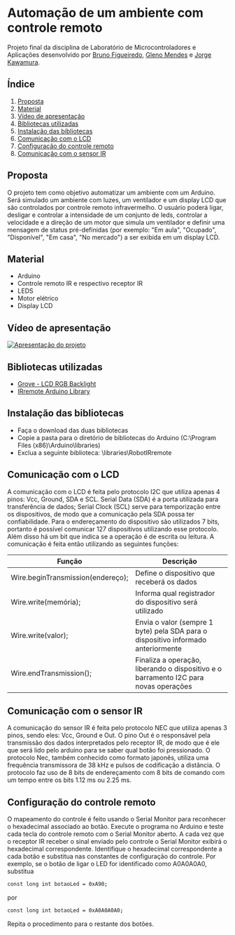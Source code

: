 # Automação de um ambiente com controle remoto
Projeto final da disciplina de Laboratório de Microcontroladores e Aplicações desenvolvido por [Bruno Figueiredo](https://github.com/BrunoFig), [Gleno Mendes](https://github.com/gmpsmendes) e [Jorge Kawamura](https://github.com/jckawamura).

## Índice
1. [Proposta](https://github.com/jckawamura/automacao-com-controle-remoto#proposta)
2. [Material](https://github.com/jckawamura/automacao-com-controle-remoto#material)
3. [Vídeo de apresentação](https://github.com/jckawamura/automacao-com-controle-remoto#vídeo-de-apresentação)
4. [Bibliotecas utilizadas](https://github.com/jckawamura/automacao-com-controle-remoto#bibliotecas-utilizadas)
5. [Instalação das bibliotecas](https://github.com/jckawamura/automacao-com-controle-remoto#instalação-das-bibliotecas)
6. [Comunicação com o LCD](https://github.com/jckawamura/automacao-com-controle-remoto#comunicação-com-o-lcd)
7. [Configuração do controle remoto](https://github.com/jckawamura/automacao-com-controle-remoto#configuração-do-controle-remoto)
7. [Comunicação com o sensor IR](https://github.com/jckawamura/automacao-com-controle-remoto#comunicação-com-o-sensor-ir)

## Proposta
O projeto tem como objetivo automatizar um ambiente com um Arduino. Será simulado um ambiente com luzes, um ventilador e um display LCD que são controlados por controle remoto infravermelho.
O usuário poderá ligar, desligar e controlar a intensidade de um conjunto de leds, controlar a velocidade e a direção de um motor que simula um ventilador e definir uma mensagem de status pré-definidas (por exemplo: "Em aula", "Ocupado", "Disponível", "Em casa", "No mercado") a ser exibida em um display LCD.

## Material
- Arduino
- Controle remoto IR e respectivo receptor IR
- LEDS
- Motor elétrico
- Display LCD

## Vídeo de apresentação
[![Apresentação do projeto](https://img.youtube.com/vi/Y13-LeeWbRk/0.jpg)](https://www.youtube.com/watch?edit=vd&v=Y13-LeeWbRk "Apresentação do projeto")

## Bibliotecas utilizadas
- [Grove - LCD RGB Backlight](https://github.com/Seeed-Studio/Grove_LCD_RGB_Backlight)
- [IRremote Arduino Library](https://github.com/z3t0/Arduino-IRremote)

## Instalação das bibliotecas
- Faça o download das duas bibliotecas
- Copie a pasta para o diretório de bibliotecas do Arduino (C:\Program Files (x86)\Arduino\libraries)
- Exclua a seguinte biblioteca: \libraries\RobotIRremote

## Comunicação com o LCD
A comunicação com o LCD é feita pelo protocolo I2C que utiliza apenas 4 pinos: Vcc, Ground, SDA e SCL.
Serial Data (SDA) é a porta utilizada para transferência de dados; Serial Clock (SCL) serve para temporização entre os dispositivos, de modo que a comunicação pela SDA possa ter confiabilidade.
Para o endereçamento do dispositivo são utilizados 7 bits, portanto é possível comunicar 127 dispositivos utilizando esse protocolo. Além disso há um bit que indica se a operação é de escrita ou leitura.
A comunicação é feita então utilizando as seguintes funções:

| Função | Descrição |
| ------ | ------ |
| Wire.beginTransmission(endereço); | Define o dispositivo que receberá os dados |
| Wire.write(memória); | Informa qual registrador do dispositivo será utilizado |
| Wire.write(valor); | Envia o valor (sempre 1 byte) pela SDA para o dispositivo informado anteriormente |
| Wire.endTransmission(); | Finaliza a operação, liberando o dispositivo e o barramento I2C para novas operações |

## Comunicação com o sensor IR
A comunicação do sensor IR é feita pelo protocolo NEC que utiliza apenas 3 pinos, sendo eles: Vcc, Ground e Out.
O pino Out é o responsável pela transmissão dos dados interpretados pelo receptor IR, de modo que é ele que será lido pelo arduino para se saber qual botão foi pressionado.
O protocolo Nec, também conhecido como formato japonês, utiliza uma frequência transmissora de 38 kHz e pulsos de codificação a distância. O protocolo faz uso de 8 bits de endereçamento com 8 bits de comando com um tempo entre os bits 1.12 ms ou 2.25 ms.

## Configuração do controle remoto
O mapeamento do controle é feito usando o Serial Monitor para reconhecer o hexadecimal associado ao botão.
Execute o programa no Arduino e teste cada tecla do controle remoto com o Serial Monitor aberto. A cada vez que o receptor IR receber o sinal enviado pelo controle o Serial Monitor exibirá o hexadecimal correspondente. Identifique o  hexadecimal correspondente a cada botão e substitua nas constantes de configuração do controle. Por exemplo, se o botão de ligar o LED for identificado como A0A0A0A0, substitua
```sh
const long int botaoLed = 0xA90;
```
por

```sh
const long int botaoLed = 0xA0A0A0A0;
```
Repita o procedimento para o restante dos botões.



